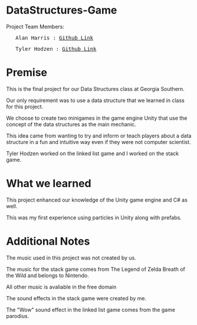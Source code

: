 # DataStructures-Game

Project Team Members:<br>
<pre>   Alan Harris : <a href = "https://github.com/Davidah121">Github Link</a><br></pre>
<pre>   Tyler Hodzen : <a href = "https://github.com/thodzen">Github Link</a></pre>

<h1>Premise</h1>
<p>This is the final project for our Data Structures class at Georgia Southern.</p>
<p>Our only requirement was to use a data structure that we learned in class for this project.</p>
<p>We choose to create two minigames in the game engine Unity that use the concept of the data structures as the main mechanic.</p>
<p>This idea came from wanting to try and inform or teach players about a data structure in a fun and intuitive way even if they were not computer scientist.</p>
<p>Tyler Hodzen worked on the linked list game and I worked on the stack game.</p>

<h1>What we learned</h1>
<p>This project enhanced our knowledge of the Unity game engine and C# as well.</p>
<p>This was my first experience using particles in Unity along with prefabs.</p>

<h1>Additional Notes</h1>
<p>The music used in this project was not created by us.</p>
<p>The music for the stack game comes from The Legend of Zelda Breath of the Wild and belongs to Nintendo.</p>
<p>All other music is avaliable in the free domain</p>
<p>The sound effects in the stack game were created by me.</p>
<p>The "Wow" sound effect in the linked list game comes from the game parodius.</p>
